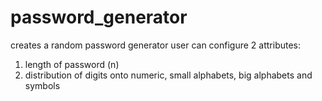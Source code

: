 # password_generator
creates a random password generator
user can configure 2 attributes:

1. length of password (n)
2. distribution of digits onto numeric, small alphabets, big alphabets and symbols
